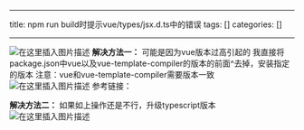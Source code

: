 
--- 
title:  npm run build时提示vue/types/jsx.d.ts中的错误 
tags: []
categories: [] 

---
<img src="https://img-blog.csdnimg.cn/direct/e364aebcacc64e3facd0b39e84cc344b.png" alt="在这里插入图片描述"> **解决方法一：** 可能是因为vue版本过高引起的 我直接将package.json中vue以及vue-template-compiler的版本的前面^去掉，安装指定的版本 注意：vue和vue-template-compiler需要版本一致 <img src="https://img-blog.csdnimg.cn/direct/078404b3067e495f807397e6f63bf990.png" alt="在这里插入图片描述"> 参考链接：

**解决方法二：** 如果如上操作还是不行，升级typescript版本 <img src="https://img-blog.csdnimg.cn/direct/43eaf4d1c113486aaba31a76b3aafb6f.png" alt="在这里插入图片描述">
